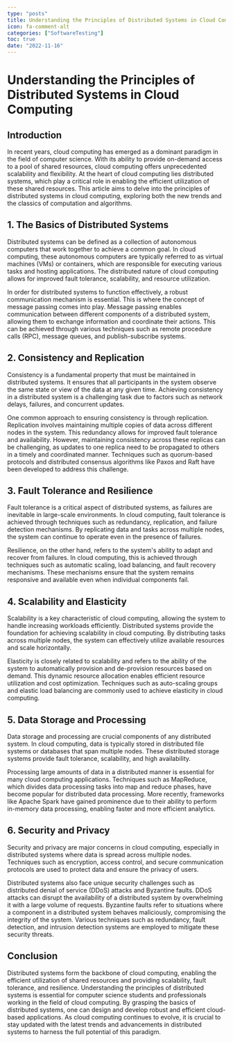 ```yaml
---
type: "posts"
title: Understanding the Principles of Distributed Systems in Cloud Computing
icon: fa-comment-alt
categories: ["SoftwareTesting"]
toc: true
date: "2022-11-16"
---
```




# Understanding the Principles of Distributed Systems in Cloud Computing

## Introduction

In recent years, cloud computing has emerged as a dominant paradigm in the field of computer science. With its ability to provide on-demand access to a pool of shared resources, cloud computing offers unprecedented scalability and flexibility. At the heart of cloud computing lies distributed systems, which play a critical role in enabling the efficient utilization of these shared resources. This article aims to delve into the principles of distributed systems in cloud computing, exploring both the new trends and the classics of computation and algorithms.

## 1. The Basics of Distributed Systems

Distributed systems can be defined as a collection of autonomous computers that work together to achieve a common goal. In cloud computing, these autonomous computers are typically referred to as virtual machines (VMs) or containers, which are responsible for executing various tasks and hosting applications. The distributed nature of cloud computing allows for improved fault tolerance, scalability, and resource utilization.

In order for distributed systems to function effectively, a robust communication mechanism is essential. This is where the concept of message passing comes into play. Message passing enables communication between different components of a distributed system, allowing them to exchange information and coordinate their actions. This can be achieved through various techniques such as remote procedure calls (RPC), message queues, and publish-subscribe systems.

## 2. Consistency and Replication

Consistency is a fundamental property that must be maintained in distributed systems. It ensures that all participants in the system observe the same state or view of the data at any given time. Achieving consistency in a distributed system is a challenging task due to factors such as network delays, failures, and concurrent updates.

One common approach to ensuring consistency is through replication. Replication involves maintaining multiple copies of data across different nodes in the system. This redundancy allows for improved fault tolerance and availability. However, maintaining consistency across these replicas can be challenging, as updates to one replica need to be propagated to others in a timely and coordinated manner. Techniques such as quorum-based protocols and distributed consensus algorithms like Paxos and Raft have been developed to address this challenge.

## 3. Fault Tolerance and Resilience

Fault tolerance is a critical aspect of distributed systems, as failures are inevitable in large-scale environments. In cloud computing, fault tolerance is achieved through techniques such as redundancy, replication, and failure detection mechanisms. By replicating data and tasks across multiple nodes, the system can continue to operate even in the presence of failures.

Resilience, on the other hand, refers to the system's ability to adapt and recover from failures. In cloud computing, this is achieved through techniques such as automatic scaling, load balancing, and fault recovery mechanisms. These mechanisms ensure that the system remains responsive and available even when individual components fail.

## 4. Scalability and Elasticity

Scalability is a key characteristic of cloud computing, allowing the system to handle increasing workloads efficiently. Distributed systems provide the foundation for achieving scalability in cloud computing. By distributing tasks across multiple nodes, the system can effectively utilize available resources and scale horizontally.

Elasticity is closely related to scalability and refers to the ability of the system to automatically provision and de-provision resources based on demand. This dynamic resource allocation enables efficient resource utilization and cost optimization. Techniques such as auto-scaling groups and elastic load balancing are commonly used to achieve elasticity in cloud computing.

## 5. Data Storage and Processing

Data storage and processing are crucial components of any distributed system. In cloud computing, data is typically stored in distributed file systems or databases that span multiple nodes. These distributed storage systems provide fault tolerance, scalability, and high availability.

Processing large amounts of data in a distributed manner is essential for many cloud computing applications. Techniques such as MapReduce, which divides data processing tasks into map and reduce phases, have become popular for distributed data processing. More recently, frameworks like Apache Spark have gained prominence due to their ability to perform in-memory data processing, enabling faster and more efficient analytics.

## 6. Security and Privacy

Security and privacy are major concerns in cloud computing, especially in distributed systems where data is spread across multiple nodes. Techniques such as encryption, access control, and secure communication protocols are used to protect data and ensure the privacy of users.

Distributed systems also face unique security challenges such as distributed denial of service (DDoS) attacks and Byzantine faults. DDoS attacks can disrupt the availability of a distributed system by overwhelming it with a large volume of requests. Byzantine faults refer to situations where a component in a distributed system behaves maliciously, compromising the integrity of the system. Various techniques such as redundancy, fault detection, and intrusion detection systems are employed to mitigate these security threats.

## Conclusion

Distributed systems form the backbone of cloud computing, enabling the efficient utilization of shared resources and providing scalability, fault tolerance, and resilience. Understanding the principles of distributed systems is essential for computer science students and professionals working in the field of cloud computing. By grasping the basics of distributed systems, one can design and develop robust and efficient cloud-based applications. As cloud computing continues to evolve, it is crucial to stay updated with the latest trends and advancements in distributed systems to harness the full potential of this paradigm.